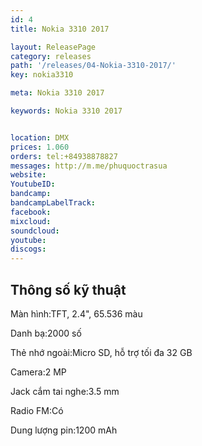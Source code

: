 ```yaml
---
id: 4
title: Nokia 3310 2017 

layout: ReleasePage
category: releases
path: '/releases/04-Nokia-3310-2017/'
key: nokia3310

meta: Nokia 3310 2017 

keywords: Nokia 3310 2017 


location: DMX
prices: 1.060
orders: tel:+84938878827
messages: http://m.me/phuquoctrasua
website: 
YoutubeID: 
bandcamp: 
bandcampLabelTrack: 
facebook: 
mixcloud: 
soundcloud: 
youtube: 
discogs: 
---
```



## Thông số kỹ thuật


Màn hình:TFT, 2.4", 65.536 màu

Danh bạ:2000 số

Thẻ nhớ ngoài:Micro SD, hỗ trợ tối đa 32 GB

Camera:2 MP

Jack cắm tai nghe:3.5 mm

Radio FM:Có

Dung lượng pin:1200 mAh